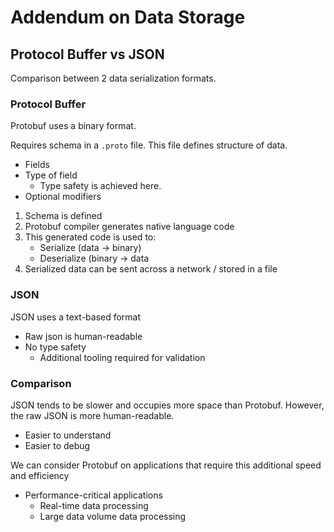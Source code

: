 # Addendum on Data Storage

## Protocol Buffer vs JSON

Comparison between 2 data serialization formats.

### Protocol Buffer

Protobuf uses a binary format.

Requires schema in a `.proto` file. This file defines structure of data.
- Fields
- Type of field
    - Type safety is achieved here.
- Optional modifiers

1. Schema is defined
2. Protobuf compiler generates native language code
3. This generated code is used to:
    - Serialize (data -> binary)
    - Deserialize (binary -> data
4. Serialized data can be sent across a network / stored in a file

### JSON

JSON uses a text-based format
- Raw json is human-readable
- No type safety
    - Additional tooling required for validation

### Comparison

JSON tends to be slower and occupies more space than Protobuf.
However, the raw JSON is more human-readable.
- Easier to understand
- Easier to debug

We can consider Protobuf on applications that require this additional speed and efficiency
- Performance-critical applications
    - Real-time data processing
    - Large data volume data processing